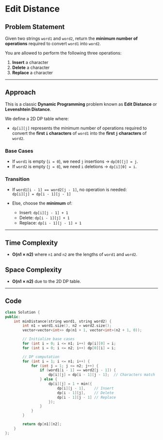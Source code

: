 # Edit Distance

## Problem Statement

Given two strings `word1` and `word2`, return the **minimum number of operations** required to convert `word1` into `word2`.

You are allowed to perform the following three operations:

1. **Insert** a character
2. **Delete** a character
3. **Replace** a character

---

## Approach

This is a classic **Dynamic Programming** problem known as **Edit Distance** or **Levenshtein Distance**.

We define a 2D DP table where:

- `dp[i][j]` represents the minimum number of operations required to convert the **first `i` characters** of `word1` into the **first `j` characters** of `word2`.

### Base Cases

- If `word1` is empty (`i = 0`), we need `j` insertions → `dp[0][j] = j`.
- If `word2` is empty (`j = 0`), we need `i` deletions → `dp[i][0] = i`.

### Transition

- If `word1[i - 1] == word2[j - 1]`, no operation is needed:  
  `dp[i][j] = dp[i - 1][j - 1]`
  
- Else, choose the **minimum** of:
  - Insert: `dp[i][j - 1] + 1`
  - Delete: `dp[i - 1][j] + 1`
  - Replace: `dp[i - 1][j - 1] + 1`

---

## Time Complexity

- **O(n1 × n2)** where `n1` and `n2` are the lengths of `word1` and `word2`.

## Space Complexity

- **O(n1 × n2)** due to the 2D DP table.

---

## Code

```cpp
class Solution {
public:
    int minDistance(string word1, string word2) {
        int n1 = word1.size(), n2 = word2.size();
        vector<vector<int>> dp(n1 + 1, vector<int>(n2 + 1, 0));

        // Initialize base cases
        for (int i = 0; i <= n1; i++) dp[i][0] = i;
        for (int i = 0; i <= n2; i++) dp[0][i] = i;

        // DP computation
        for (int i = 1; i <= n1; i++) {
            for (int j = 1; j <= n2; j++) {
                if (word1[i - 1] == word2[j - 1]) {
                    dp[i][j] = dp[i - 1][j - 1];  // Characters match
                } else {
                    dp[i][j] = 1 + min({
                        dp[i][j - 1],    // Insert
                        dp[i - 1][j],    // Delete
                        dp[i - 1][j - 1] // Replace
                    });
                }
            }
        }

        return dp[n1][n2];
    }
};
